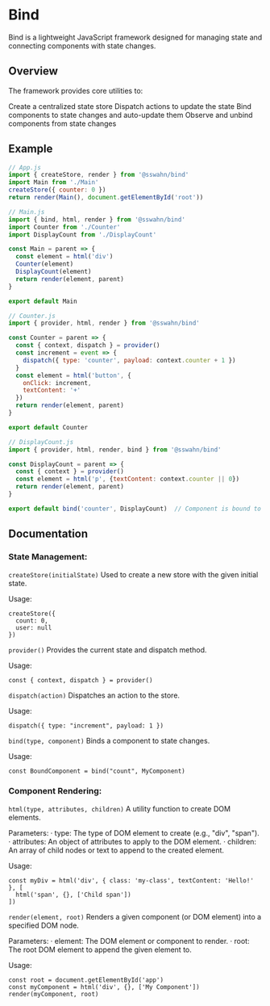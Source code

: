 # Bind
Bind is a lightweight JavaScript framework designed for managing state and connecting components with state changes.

## Overview
The framework provides core utilities to:

Create a centralized state store
Dispatch actions to update the state
Bind components to state changes and auto-update them
Observe and unbind components from state changes

## Example
```javascript
// App.js
import { createStore, render } from '@sswahn/bind'
import Main from './Main'
createStore({ counter: 0 })
return render(Main(), document.getElementById('root'))
```
```javascript
// Main.js
import { bind, html, render } from '@sswahn/bind'
import Counter from './Counter'
import DisplayCount from './DisplayCount'

const Main = parent => {
  const element = html('div')
  Counter(element)
  DisplayCount(element)
  return render(element, parent)
}

export default Main
```
```javascript
// Counter.js
import { provider, html, render } from '@sswahn/bind'

const Counter = parent => {
  const { context, dispatch } = provider()
  const increment = event => {
    dispatch({ type: 'counter', payload: context.counter + 1 })
  }
  const element = html('button', {
    onClick: increment,
    textContent: '+'
  })
  return render(element, parent)
}

export default Counter
```
```javascript
// DisplayCount.js
import { provider, html, render, bind } from '@sswahn/bind'

const DisplayCount = parent => {
  const { context } = provider()
  const element = html('p', {textContent: context.counter || 0})
  return render(element, parent)
}

export default bind('counter', DisplayCount)  // Component is bound to state updates
```

## Documentation
### State Management:
`createStore(initialState)`
Used to create a new store with the given initial state.

Usage:
```
createStore({
  count: 0,
  user: null
})
```
`provider()`
Provides the current state and dispatch method.

Usage:
```
const { context, dispatch } = provider()

```
`dispatch(action)`
Dispatches an action to the store.

Usage:
```
dispatch({ type: "increment", payload: 1 })
```
`bind(type, component)`
Binds a component to state changes.

Usage:
```
const BoundComponent = bind("count", MyComponent)
```
### Component Rendering:
`html(type, attributes, children)`
A utility function to create DOM elements.

Parameters:
  · type: The type of DOM element to create (e.g., "div", "span").
  · attributes: An object of attributes to apply to the DOM element.
  · children: An array of child nodes or text to append to the created element.
  
Usage:
```
const myDiv = html('div', { class: 'my-class', textContent: 'Hello!' }, [
  html('span', {}, ['Child span'])
])
```
`render(element, root)`
Renders a given component (or DOM element) into a specified DOM node.

Parameters:
  · element: The DOM element or component to render.
  · root: The root DOM element to append the given element to.
  
Usage:
```
const root = document.getElementById('app')
const myComponent = html('div', {}, ['My Component'])
render(myComponent, root)
```
